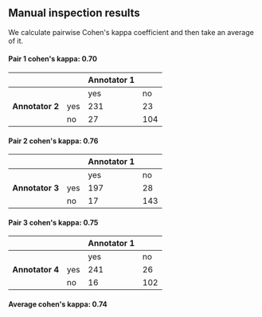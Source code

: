 ## Manual inspection results

We calculate pairwise Cohen's kappa coefficient and then take an average of it.

#### Pair 1 cohen's kappa: 0.70

| | | Annotator 1 ||
| --- | --- | --- | --- |
| | | yes | no |
| **Annotator 2** | yes | 231 | 23 |
| | no | 27 | 104 |

#### Pair 2 cohen's kappa: 0.76

| | | Annotator 1 ||
| --- | --- | --- | --- |
| | | yes | no |
| **Annotator 3** | yes | 197 | 28 |
| | no | 17 | 143 |

#### Pair 3 cohen's kappa: 0.75

| | | Annotator 1 ||
| --- | --- | --- | --- |
| | | yes | no |
| **Annotator 4** | yes | 241 | 26 |
| | no | 16 | 102 |

#### **Average cohen's kappa: 0.74**